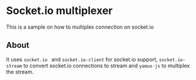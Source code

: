 # Socket.io multiplexer

This is a sample on how to multiplex connection on socket.io

## About

It uses `socket.io ` and `socket.io-client` for socket.io support, `socket.io-stream` to convert socket.io connections to stream and `yamux-js` to multiplex the stream.